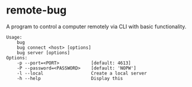 # remote-bug
A program to control a computer remotely via CLI with basic functionality.

```
Usage:
    bug
    bug connect <host> [options]
    bug server [options]
Options:
    -p --port=<PORT>            [default: 4613]
    -P --password=<PASSWORD>    [default: 'NOPW']
    -l --local                  Create a local server
    -h --help                   Display this
```
